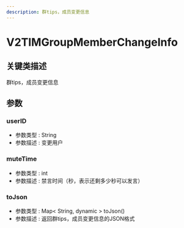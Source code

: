 ```yaml
---
description: 群tips，成员变更信息
---
```


# V2TIMGroupMemberChangeInfo

## 关键类描述

群tips，成员变更信息

## 参数

### userID

* 参数类型 : String
* 参数描述 : 变更用户

### muteTime

* 参数类型 : int
* 参数描述 : 禁言时间（秒，表示还剩多少秒可以发言）

### toJson

* 参数类型 : Map< String, dynamic > toJson()
* 参数描述 : 返回群tips，成员变更信息的JSON格式
